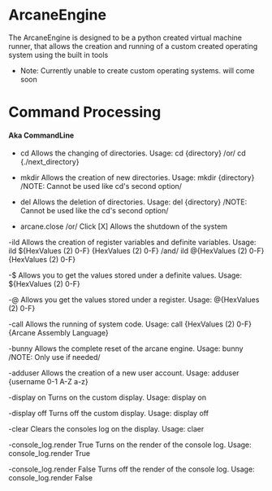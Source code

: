 # ArcaneEngine
The ArcaneEngine is designed to be a python created virtual machine runner, that allows the creation and running of a custom created operating system using the built in tools

- Note: Currently unable to create custom operating systems. will come soon


# Command Processing
#### Aka CommandLine

- cd
Allows the changing of directories. Usage: cd {directory} /or/ cd {./next_directory}

- mkdir
Allows the creation of new directories. Usage: mkdir {directory} /NOTE: Cannot be used like cd's second option/

- del
Allows the deletion of directories. Usage: del {directory} /NOTE: Cannot be used like the cd's second option/

- arcane.close /or/ Click [X]
Allows the shutdown of the system

-ild
Allows the creation of register variables and definite variables. Usage: ild ${HexValues (2) 0-F} {HexValues (2) 0-F} /and/ ild @{HexValues (2) 0-F} {HexValues (2) 0-F}

-$
Allows you to get the values stored under a definite values. Usage: ${HexValues (2) 0-F}

-@
Allows you get the values stored under a register. Usage: @{HexValues (2) 0-F}

-call
Allows the running of system code. Usage: call {HexValues (2) 0-F} {Arcane Assembly Language}

-bunny
Allows the complete reset of the arcane engine. Usage: bunny /NOTE: Only use if needed/

-adduser
Allows the creation of a new user account. Usage: adduser {username 0-1 A-Z a-z}

-display on
Turns on the custom display. Usage: display on

-display off
Turns off the custom display. Usage: display off

-clear
Clears the consoles log on the display. Usage: claer

-console_log.render True
Turns on the render of the console log. Usage: console_log.render True

-console_log.render False
Turns off the render of the console log. Usage: console_log.render False
